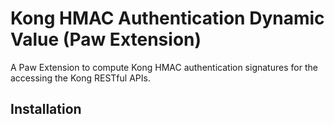 # Kong HMAC Authentication Dynamic Value (Paw Extension)

A Paw Extension to compute Kong HMAC authentication signatures for the accessing the Kong RESTful APIs.

## Installation
